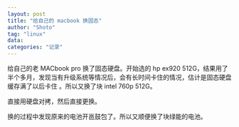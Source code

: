 ```yaml
---
layout: post
title: "给自己的 macbook 换固态"
author: "Shoto"
tag: "linux"
data:
categories: "记录"
---
```


给自己的老 MACbook pro 换了固态硬盘。开始选的 hp ex920 512G，结果用了半个多月，发现当有升级系统等情况后，会有长时间卡住的情况，估计是固态硬盘缓存满了以后卡住 。所以又换了块 intel 760p 512G。

直接用硬盘对拷，然后直接更换。

换的过程中发现原来的电池开邕鼓包了。所以又顺便换了块绿能的电池。